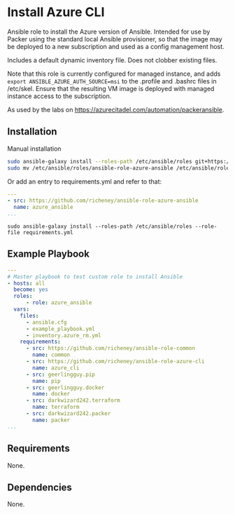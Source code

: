 # Install Azure CLI

Ansible role to install the Azure version of Ansible. Intended for use by Packer using the standard local Ansible provisioner, so that the image may be deployed to a new subscription and used as a config management host.

Includes a default dynamic inventory file. Does not clobber existing files.

Note that this role is currently configured for managed instance, and adds `export ANSIBLE_AZURE_AUTH_SOURCE=msi` to the .profile and .bashrc files in /etc/skel.  Ensure that the resulting VM image is deployed with managed instance access to the subscription.

As used by the labs on <https://azurecitadel.com/automation/packeransible>.

## Installation

Manual installation

```bash
sudo ansible-galaxy install --roles-path /etc/ansible/roles git+https://github.com/richeney/ansible-role-azure-ansible
sudo mv /etc/ansible/roles/ansible-role-azure-ansible /etc/ansible/roles/azure_ansible
```

Or add an entry to requirements.yml and refer to that:

```yaml
---
- src: https://github.com/richeney/ansible-role-azure-ansible
  name: azure_ansible
...
```

`sudo ansible-galaxy install --roles-path /etc/ansible/roles --role-file requirements.yml`

## Example Playbook

```yaml
---
# Master playbook to test custom role to install Ansible
- hosts: all
  become: yes
  roles:
      - role: azure_ansible
  vars:
    files:
      - ansible.cfg
      - example_playbook.yml
      - inventory.azure_rm.yml
    requirements:
      - src: https://github.com/richeney/ansible-role-common
        name: common
      - src: https://github.com/richeney/ansible-role-azure-cli
        name: azure_cli
      - src: geerlingguy.pip
        name: pip
      - src: geerlingguy.docker
        name: docker
      - src: darkwizard242.terraform
        name: terraform
      - src: darkwizard242.packer
        name: packer
...
```

## Requirements

None.

## Dependencies

None.
